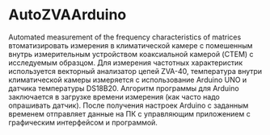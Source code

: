 # AutoZVAArduino
Automated measurement of the frequency characteristics of matrices
втоматизировать измерения в климатической камере с помешенным внутрь измерительным устройством коаксиальной камерой (CTEM) с исследуемым образцом. Для измерения частотных характеристик используется векторный анализатор цепей ZVA-40, температура внутри климатической камеры измеряется с использование Arduino UNO и датчика температуры DS18B20. Алгоритм программы для Arduino заключается в загрузке времени измерения (как часто надо опрашивать датчик).  После получения настроек Arduino с заданным временем отправляет данные на ПК c управляющим приложением с графическим интерфейсом и программой.